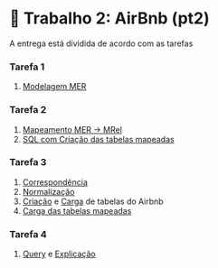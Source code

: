 # 🏡 Trabalho 2: AirBnb (pt2)

A entrega está dividida de acordo com as tarefas

### Tarefa 1
1. [Modelagem MER](pdf/1MER.pdf)

### Tarefa 2
1. [Mapeamento MER &#8594; MRel](pdf/2MapeamentoMRel.pdf)
2. [SQL com Criação das tabelas mapeadas](sql/2CriacaoTabelasMRel.sql)

### Tarefa 3
1. [Correspondência](pdf/3Correspondencia.pdf)
2. [Normalização](pdf/3Normalizacao.pdf)
3. [Criação](sql/3CriacaoAirbnb.sql) e [Carga](sql/3CargaAirbnb.sh) de tabelas do Airbnb
4. [Carga das tabelas mapeadas](sql/3CargaTabelasMRel.sql)

### Tarefa 4
1. [Query](sql/ex6.sql) e [Explicação](pdf/ex6.pdf)